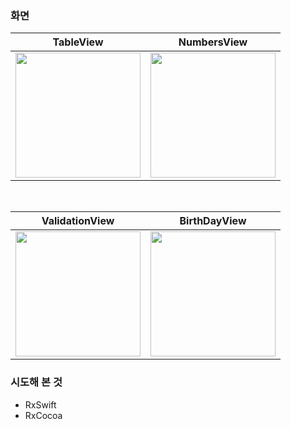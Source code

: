 ### 화면

|  TableView  |   NumbersView   |
|  :-------------: |  :-------------: |
| <img width=200 src="https://github.com/user-attachments/assets/17f4ed4c-64a3-47e3-a2cf-592e34ac0b12"> | <img width=200 src="https://github.com/user-attachments/assets/3aa2f056-30b5-4ed0-8eb9-2f5532959f60"> |

<br>

|  ValidationView  |   BirthDayView   |
|  :-------------: |  :-------------: |
| <img width=200 src="https://github.com/user-attachments/assets/a75826ad-6f98-4f5f-8790-2d54cb23126e"> | <img width=200 src="https://github.com/user-attachments/assets/08d9e31e-5ebd-4e8a-a200-327527f44af4"> |

### 시도해 본 것
- RxSwift
- RxCocoa
